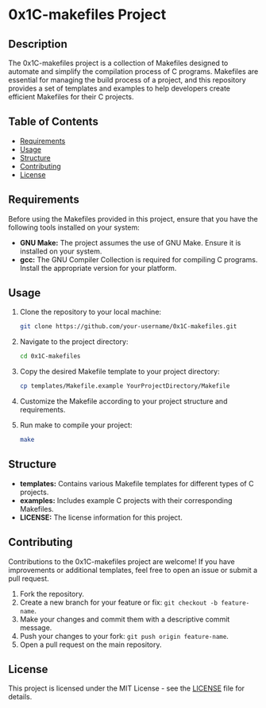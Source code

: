 # 0x1C-makefiles Project

## Description
The 0x1C-makefiles project is a collection of Makefiles designed to automate and simplify the compilation process of C programs. Makefiles are essential for managing the build process of a project, and this repository provides a set of templates and examples to help developers create efficient Makefiles for their C projects.

## Table of Contents
- [Requirements](#requirements)
- [Usage](#usage)
- [Structure](#structure)
- [Contributing](#contributing)
- [License](#license)

## Requirements
Before using the Makefiles provided in this project, ensure that you have the following tools installed on your system:
- **GNU Make:** The project assumes the use of GNU Make. Ensure it is installed on your system.
- **gcc:** The GNU Compiler Collection is required for compiling C programs. Install the appropriate version for your platform.

## Usage
1. Clone the repository to your local machine:
   ```bash
   git clone https://github.com/your-username/0x1C-makefiles.git
   ```

2. Navigate to the project directory:
   ```bash
   cd 0x1C-makefiles
   ```

3. Copy the desired Makefile template to your project directory:
   ```bash
   cp templates/Makefile.example YourProjectDirectory/Makefile
   ```

4. Customize the Makefile according to your project structure and requirements.

5. Run make to compile your project:
   ```bash
   make
   ```

## Structure
- **templates:** Contains various Makefile templates for different types of C projects.
- **examples:** Includes example C projects with their corresponding Makefiles.
- **LICENSE:** The license information for this project.

## Contributing
Contributions to the 0x1C-makefiles project are welcome! If you have improvements or additional templates, feel free to open an issue or submit a pull request.

1. Fork the repository.
2. Create a new branch for your feature or fix: `git checkout -b feature-name`.
3. Make your changes and commit them with a descriptive commit message.
4. Push your changes to your fork: `git push origin feature-name`.
5. Open a pull request on the main repository.

## License
This project is licensed under the MIT License - see the [LICENSE](LICENSE) file for details.
